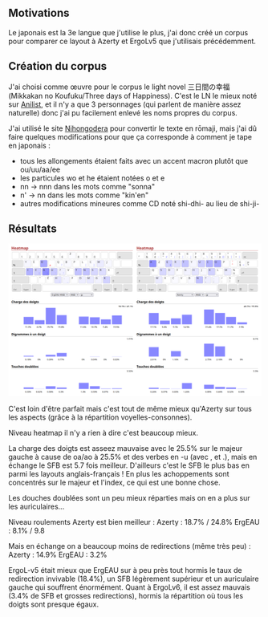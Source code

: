 ## Motivations

Le japonais est la 3e langue que j'utilise le plus, j'ai donc créé un corpus pour comparer ce layout à Azerty et ErgoLv5 que j'utilisais précédemment.

## Création du corpus

J'ai choisi comme œuvre pour le corpus le light novel 三日間の幸福 (Mikkakan no Koufuku/Three days of Happiness). C'est le LN le mieux noté sur [Anilist](anilist.co), et il n'y a que 3 personnages (qui parlent de manière assez naturelle) donc j'ai pu facilement enlevé les noms propres du corpus.

J'ai utilisé le site [Nihongodera](https://nihongodera.com/tools/romaji-converter) pour convertir le texte en rōmaji, mais j'ai dû faire quelques modifications pour que ça corresponde à comment je tape en japonais :
- tous les allongements étaient faits avec un accent macron plutôt que ou/uu/aa/ee
- les particules wo et he étaient notées o et e
- nn -> nnn dans les mots comme "sonna"
- n' -> nn dans les mots comme "kin'en"
- autres modifications mineures comme CD noté shi-dhi- au lieu de shi-ji-

## Résultats

![Comparaison](./images/Japonais.png)

C'est loin d'être parfait mais c'est tout de même mieux qu'Azerty sur tous les aspects (grâce à la répartition voyelles-consonnes).

Niveau heatmap il n'y a rien à dire c'est beaucoup mieux.

La charge des doigts est asseez mauvaise avec le 25.5% sur le majeur gauche à cause de oa/ao à 25.5% et des verbes en -u (avec , et .), mais en échange le SFB est 5.7 fois meilleur. D'ailleurs c'est le SFB le plus bas en parmi les layouts anglais-français ! En plus les achoppements sont concentrés sur le majeur et l'index, ce qui est une bonne chose.

Les douches doublées sont un peu mieux réparties mais on en a plus sur les auriculaires...

Niveau roulements Azerty est bien meilleur :
Azerty : 18.7% / 24.8%
ErgEAU : 8.1% / 9.8

Mais en échange on a beaucoup moins de redirections (même très peu) :
Azerty : 14.9%
ErgEAU : 3.2% 

ErgoL-v5 était mieux que ErgEAU sur à peu près tout hormis le taux de redirection invivable (18.4%), un SFB légèrement supérieur et un auriculaire gauche qui souffrent énormément. Quant à ErgoLv6, il est assez mauvais (3.4% de SFB et grosses redirections), hormis la répartition où tous les doigts sont presque égaux.